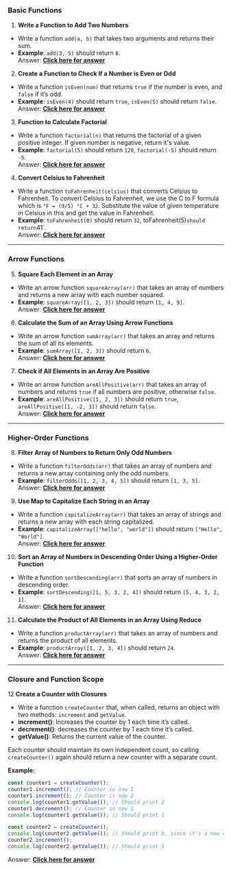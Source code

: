 ### Basic Functions

1. **Write a Function to Add Two Numbers**
- Write a function `add(a, b)` that takes two arguments and returns their sum.
- **Example**: `add(3, 5)` should return `8`.\
Answer: **[Click here for answer]()**

2. **Create a Function to Check If a Number is Even or Odd**
- Write a function `isEven(num)` that returns `true` if the number is even, and `false` if it’s odd.
- **Example**: `isEven(4)` should return `true`, `isEven(5)` should return `false`.\
  Answer: **[Click here for answer]()**

3. **Function to Calculate Factorial**
- Write a function `factorial(n)` that returns the factorial of a given positive integer. If given number is negative, return it's value.
- **Example**: `factorial(5)` should return `120`, `factorial(-5)` should return `-5`.\
Answer: **[Click here for answer]()**

4. **Convert Celsius to Fahrenheit**
- Write a function `toFahrenheit(celsius)` that converts Celsius to Fahrenheit. To convert Celsius to Fahrenheit, we use the C to F formula which is `°F = (9/5) °C + 32`. Substitute the value of given temperature in Celsius in this and get the value in Fahrenheit.
- **Example**: `toFahrenheit(0)` should return `32`, toFahrenheit(5)` should return `41`.\
  Answer: **[Click here for answer]()**

---

### Arrow Functions

5. **Square Each Element in an Array**
- Write an arrow function `squareArray(arr)` that takes an array of numbers and returns a new array with each number squared.
- **Example**: `squareArray([1, 2, 3])` should return `[1, 4, 9]`.\
  Answer: **[Click here for answer]()**

6. **Calculate the Sum of an Array Using Arrow Functions**
- Write an arrow function `sumArray(arr)` that takes an array and returns the sum of all its elements.
- **Example**: `sumArray([1, 2, 3])` should return `6`.\
  Answer: **[Click here for answer]()**

7. **Check if All Elements in an Array Are Positive**
- Write an arrow function `areAllPositive(arr)` that takes an array of numbers and returns `true` if all numbers are positive, otherwise `false`.
- **Example**: `areAllPositive([1, 2, 3])` should return `true`, `areAllPositive([1, -2, 3])` should return `false`.\
  Answer: **[Click here for answer]()**

---

### Higher-Order Functions

8. **Filter Array of Numbers to Return Only Odd Numbers**
- Write a function `filterOdds(arr)` that takes an array of numbers and returns a new array containing only the odd numbers.
- **Example**: `filterOdds([1, 2, 3, 4, 5])` should return `[1, 3, 5]`.\
  Answer: **[Click here for answer]()**

9. **Use Map to Capitalize Each String in an Array**
- Write a function `capitalizeArray(arr)` that takes an array of strings and returns a new array with each string capitalized.
- **Example**: `capitalizeArray(["hello", "world"])` should return `["Hello", "World"]`.\
  Answer: **[Click here for answer]()**

10. **Sort an Array of Numbers in Descending Order Using a Higher-Order Function**
- Write a function `sortDescending(arr)` that sorts an array of numbers in descending order.
- **Example**: `sortDescending([1, 5, 3, 2, 4])` should return `[5, 4, 3, 2, 1]`.\
  Answer: **[Click here for answer]()**

11. **Calculate the Product of All Elements in an Array Using Reduce**
- Write a function `productArray(arr)` that takes an array of numbers and returns the product of all elements.
- **Example**: `productArray([1, 2, 3, 4])` should return `24`.\
  Answer: **[Click here for answer]()**

---

### Closure and Function Scope

12 **Create a Counter with Closures**

- Write a function `createCounter` that, when called, returns an object with two methods: `increment` and `getValue`.
- **increment()**: Increases the counter by 1 each time it’s called.
- **decrement()**: decreases the counter by 1 each time it’s called.
- **getValue()**: Returns the current value of the counter.

Each counter should maintain its own independent count, so calling `createCounter()` again should return a new counter with a separate count.

**Example:**
```javascript
const counter1 = createCounter();
counter1.increment(); // Counter is now 1
counter1.increment(); // Counter is now 2
console.log(counter1.getValue()); // Should print 2
counter1.decrement(); // Counter is now 1
console.log(counter1.getValue()); // Should print 1

const counter2 = createCounter();
console.log(counter2.getValue()); // Should print 0, since it's a new counter
counter2.increment();
console.log(counter2.getValue()); // Should print 1
```

Answer: **[Click here for answer]()**
